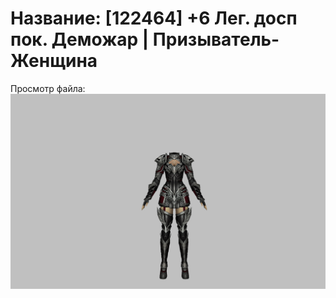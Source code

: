 # Название: [122464] +6 Лег. досп пок. Деможар | Призыватель-Женщина

Просмотр файла:
![p090034.png](p090034.png)
